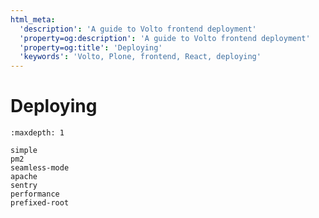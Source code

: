 ```yaml
---
html_meta:
  'description': 'A guide to Volto frontend deployment'
  'property=og:description': 'A guide to Volto frontend deployment'
  'property=og:title': 'Deploying'
  'keywords': 'Volto, Plone, frontend, React, deploying'
---
```


# Deploying

```{toctree}
:maxdepth: 1

simple
pm2
seamless-mode
apache
sentry
performance
prefixed-root
```
